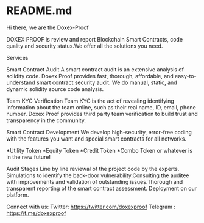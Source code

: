 # README.md
Hi there, we are the Doxex-Proof

DOXEX PROOF is review and report Blockchain Smart Contracts, code quality and security status.We offer all the solutions you need.

Services

Smart Contract Audit
A smart contract audit is an extensive analysis of solidity code. Doxex Proof provides fast, thorough, affordable, and easy-to-understand smart contract security audit. We do manual, static, and dynamic solidity source code analysis.

Team KYC Verification
Team KYC is the act of revealing identifying information about the team online, such as their real name, ID, email, phone number. Doxex Proof provides third party team verification to build trust and transparency in the community.

Smart Contract Development
We develop high-security, error-free coding with the features you want and special smart contracts for all networks.

*Utility Token
*Equity Token
*Credit Token
*Combo Token
or whatever is in the new future!

Audit Stages
Line by line reviewal of the project code by the experts. Simulations to identify the back-door vulnerability.Consulting the auditee with improvements and validation of outstanding issues.Thorough and transparent reporting of the smart contract assessment. Deployment on our platform.

Connect with us:
Twitter: https://twitter.com/doxexproof
Telegram : https://t.me/doxexproof
